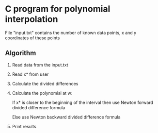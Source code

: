 # C program for polynomial interpolation
File "input.txt" contains the number of known data points, x and y coordinates of these points
## Algorithm
1. Read data from the input.txt
2. Read x* from user
3. Calculate the divided differences
4. Calculate the polynomial at w:

   If x* is closer to the beginning of the interval then use Newton forward divided difference formula

   Else use Newton backward divided difference formula
6. Print results
